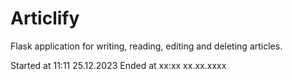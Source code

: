# Articlify
Flask application for writing, reading, editing and deleting articles.

Started at 11:11 25.12.2023
Ended at xx:xx xx.xx.xxxx
